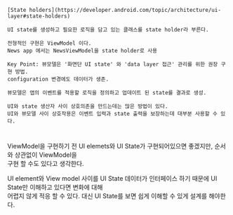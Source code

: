 ```
[State holders](https://developer.android.com/topic/architecture/ui-layer#state-holders)

UI state를 생성하고 필요한 로직을 담고 있는 클래스를 state holder라 부른다.

전형적인 구현은 ViewModel 이다.
News app 에서는 NewsViewModel을 state holder로 사용

Key Point: 뷰모델은 '화면단 UI state' 와 'data layer 접근' 관리를 위한 권장 구현 방법.
configuration 변경에도 데이터가 생존.

뷰모델은 앱의 이벤트를 적용할 로직을 정의하고 업데이트 된 state를 결과로 생성.

UI와 state 생산자 사이 상호의존을 만드는데는 많은 방법이 있다.
UI와 뷰모델 사이 상호작용은 이벤트 입력과 state 출력을 보장하는데 대부분 사용할 수 있다.
```

#

ViewModel을 구현하기 전 UI elemets와 UI State가 구현되어있으면 좋겠지만, 순서와 상관없이 ViewModel을<br>
구현 할 수도 있다고 생각한다.<br>

UI element와 View model 사이를 UI State 데이터가 인터페이스 하기 때문에 UI State만 이해하고 있다면 변화에 대해<br>
어렵지 않게 적응 할 수 있다. 대신 UI State를 보면 쉽게 이해할 수 있게 설계를 해야한다.

